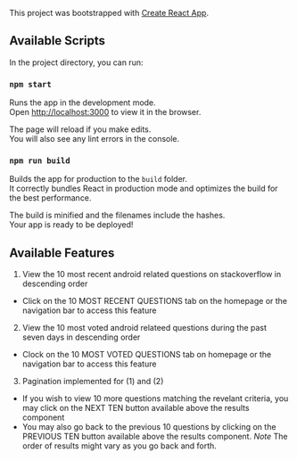 This project was bootstrapped with [Create React App](https://github.com/facebook/create-react-app).

## Available Scripts

In the project directory, you can run:

### `npm start`

Runs the app in the development mode.<br />
Open [http://localhost:3000](http://localhost:3000) to view it in the browser.

The page will reload if you make edits.<br />
You will also see any lint errors in the console.

### `npm run build`

Builds the app for production to the `build` folder.<br />
It correctly bundles React in production mode and optimizes the build for the best performance.

The build is minified and the filenames include the hashes.<br />
Your app is ready to be deployed!

## Available Features
1. View the 10 most recent  android related questions on stackoverflow in descending order
- Click on the 10 MOST RECENT QUESTIONS tab on the homepage or the navigation bar to access this feature

2. View the 10 most voted android relateed questions during the past seven days in descending order
- Clock on the 10 MOST VOTED QUESTIONS tab on homepage or the navigation bar to access this feature <br/>

3. Pagination implemented for (1) and (2) 
- If you wish to view 10 more questions matching the revelant criteria, you may click on the NEXT TEN button available above the results component <br/>
- You may also go back to the previous 10 questions by clicking on the PREVIOUS TEN button available above the results component. *Note* The order of results might vary as you go back and forth. 






